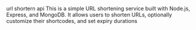 url shortern api
This is a simple URL shortening service built with Node.js, Express, and MongoDB. It allows users to shorten URLs, optionally customize their shortcodes, and set expiry durations